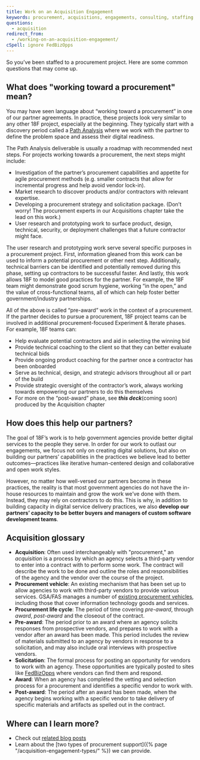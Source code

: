 ```yaml
---
title: Work on an Acquisition Engagement
keywords: procurement, acquisitions, engagements, consulting, staffing
questions:
  - acquisition
redirect_from:
  - /working-on-an-acquisition-engagement/
cSpell: ignore FedBizOpps
---
```


So you’ve been staffed to a procurement project. Here are some common questions
that may come up.

## What does "working toward a procurement" mean?

You may have seen language about “working toward a procurement” in one of our
partner agreements. In practice, these projects look very similar to any other
18F project, especially at the beginning. They typically start with a discovery
period called a [Path Analysis](https://github.com/18F/path-analysis) where we
work with the partner to define the problem space and assess their digital
readiness.

The Path Analysis deliverable is usually a roadmap with recommended next steps.
For projects working towards a procurement, the next steps might include:

- Investigation of the partner’s procurement capabilities and appetite for agile
  procurement methods (e.g. smaller contracts that allow for incremental
  progress and help avoid vendor lock-in).
- Market research to discover products and/or contractors with relevant
  expertise.
- Developing a procurement strategy and solicitation package. (Don’t worry! The
  procurement experts in our Acquisitions chapter take the lead on this work.)
- User research and prototyping work to surface product, design, technical,
  security, or deployment challenges that a future contractor might face.

The user research and prototyping work serve several specific purposes in a
procurement project. First, information gleaned from this work can be used to
inform a potential procurement or other next step. Additionally, technical
barriers can be identified and potentially removed during this phase, setting up
contractors to be successful faster. And lastly, this work allows 18F to model
good practices for the partner. For example, the 18F team might demonstrate good
scrum hygiene, working “in the open,” and the value of cross-functional teams,
all of which can help foster better government/industry partnerships.

All of the above is called “pre-award” work in the context of a procurement. If
the partner decides to pursue a procurement, 18F project teams can be involved
in additional procurement-focused Experiment & Iterate phases. For example, 18F
teams can:

- Help evaluate potential contractors and aid in selecting the winning bid
- Provide technical coaching to the client so that they can better evaluate
  technical bids
- Provide ongoing product coaching for the partner once a contractor has been
  onboarded
- Serve as technical, design, and strategic advisors throughout all or part of
  the build
- Provide strategic oversight of the contractor’s work, always working towards
  empowering our partners to do this themselves
- For more on the “post-award” phase, see **_this deck_**(coming soon) produced
  by the Acquisition chapter

## How does this help our partners?

The goal of 18F’s work is to help government agencies provide better digital
services to the people they serve. In order for our work to outlast our
engagements, we focus not only on creating digital solutions, but also on
building our partners’ capabilities in the practices we believe lead to better
outcomes—practices like iterative human-centered design and collaborative and
open work styles.

However, no matter how well-versed our partners become in these practices, the
reality is that most government agencies do not have the in-house resources to
maintain and grow the work we’ve done with them. Instead, they may rely on
contractors to do this. This is why, in addition to building capacity in digital
service delivery practices, we also **develop our partners’ capacity to be
better buyers and managers of custom software development teams**.

## Acquisition glossary

- **Acquisition**: Often used interchangeably with "procurement," an
  _acquisition_ is a process by which an agency selects a third-party vendor to
  enter into a contract with to perform some work. The contract will describe
  the work to be done and outline the roles and responsibilities of the agency
  and the vendor over the course of the project.
- **Procurement vehicle**: An existing mechanism that has been set up to allow
  agencies to work with third-party vendors to provide various services. GSA/FAS
  manages a number of
  [existing procurement vehicles](https://www.gsa.gov/buying-selling/purchasing-programs/gsa-schedules/list-of-gsa-schedules),
  including those that cover information technology goods and services.
- **Procurement life cycle**: The period of time covering _pre-award_, through
  _award_, _post-award_ and the closeout of the contract.
- **Pre-award**: The period prior to an award where an agency solicits responses
  from prospective vendors, and prepares to work with a vendor after an award
  has been made. This period includes the review of materials submitted to an
  agency by vendors in response to a solicitation, and may also include oral
  interviews with prospective vendors.
- **Solicitation**: The formal process for posting an opportunity for vendors to
  work with an agency. These opportunities are typically posted to sites like
  [FedBizOpps](https://www.fbo.gov/) where vendors can find them and respond.
- **Award**: When an agency has completed the vetting and selection process for
  a procurement and identifies a specific vendor to work with.
- **Post-award**: The period after an award has been made, when the agency
  begins working with a specific vendor to take delivery of specific materials
  and artifacts as spelled out in the contract.

## Where can I learn more?

- Check out [related blog posts](https://18f.gsa.gov/tags/procurement/)
- Learn about the [two types of procurement
  support]({% page "/acquisition-engagement-types/" %}) we can provide.
